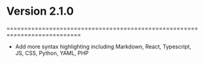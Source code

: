 # Version 2.1.0

===========================================================================

- Add more syntax highlighting including Markdown, React, Typescript, JS, CSS, Python, YAML, PHP

